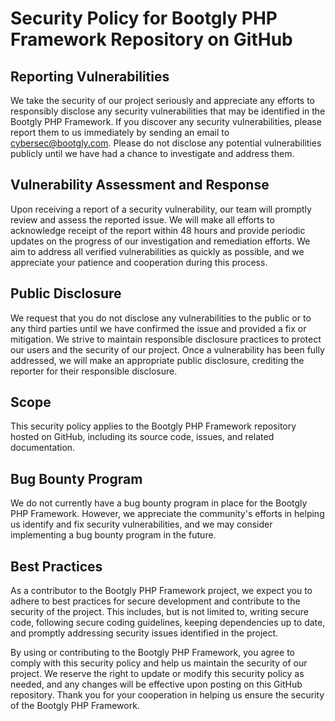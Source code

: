 # Security Policy for Bootgly PHP Framework Repository on GitHub

## Reporting Vulnerabilities
We take the security of our project seriously and appreciate any efforts to responsibly disclose any security vulnerabilities that may be identified in the Bootgly PHP Framework. If you discover any security vulnerabilities, please report them to us immediately by sending an email to cybersec@bootgly.com. Please do not disclose any potential vulnerabilities publicly until we have had a chance to investigate and address them.

## Vulnerability Assessment and Response
Upon receiving a report of a security vulnerability, our team will promptly review and assess the reported issue. We will make all efforts to acknowledge receipt of the report within 48 hours and provide periodic updates on the progress of our investigation and remediation efforts. We aim to address all verified vulnerabilities as quickly as possible, and we appreciate your patience and cooperation during this process.

## Public Disclosure
We request that you do not disclose any vulnerabilities to the public or to any third parties until we have confirmed the issue and provided a fix or mitigation. We strive to maintain responsible disclosure practices to protect our users and the security of our project. Once a vulnerability has been fully addressed, we will make an appropriate public disclosure, crediting the reporter for their responsible disclosure.

## Scope
This security policy applies to the Bootgly PHP Framework repository hosted on GitHub, including its source code, issues, and related documentation.

## Bug Bounty Program
We do not currently have a bug bounty program in place for the Bootgly PHP Framework. However, we appreciate the community's efforts in helping us identify and fix security vulnerabilities, and we may consider implementing a bug bounty program in the future.

## Best Practices
As a contributor to the Bootgly PHP Framework project, we expect you to adhere to best practices for secure development and contribute to the security of the project. This includes, but is not limited to, writing secure code, following secure coding guidelines, keeping dependencies up to date, and promptly addressing security issues identified in the project.

By using or contributing to the Bootgly PHP Framework, you agree to comply with this security policy and help us maintain the security of our project. We reserve the right to update or modify this security policy as needed, and any changes will be effective upon posting on this GitHub repository. Thank you for your cooperation in helping us ensure the security of the Bootgly PHP Framework.
